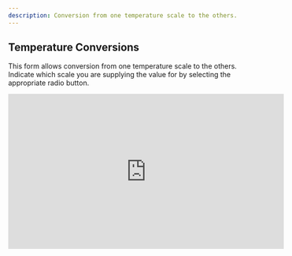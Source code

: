 ```yaml
---
description: Conversion from one temperature scale to the others.
---
```

## Temperature Conversions
This form allows conversion from one temperature scale to the others. Indicate which scale you are supplying the value for by selecting the appropriate radio button.

<iframe width="560" height="315" src="https://www.youtube.com/embed/b_G0HsgX9Eo" title="YouTube video player" frameborder="0" allow="accelerometer; autoplay; clipboard-write; encrypted-media; gyroscope; picture-in-picture" allowfullscreen></iframe>
